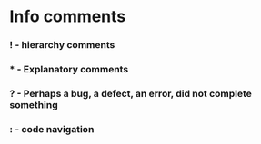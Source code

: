 # Info comments
### ! - hierarchy comments
### * - Explanatory comments
### ? - Perhaps a bug, a defect, an error, did not complete something
### : - code navigation